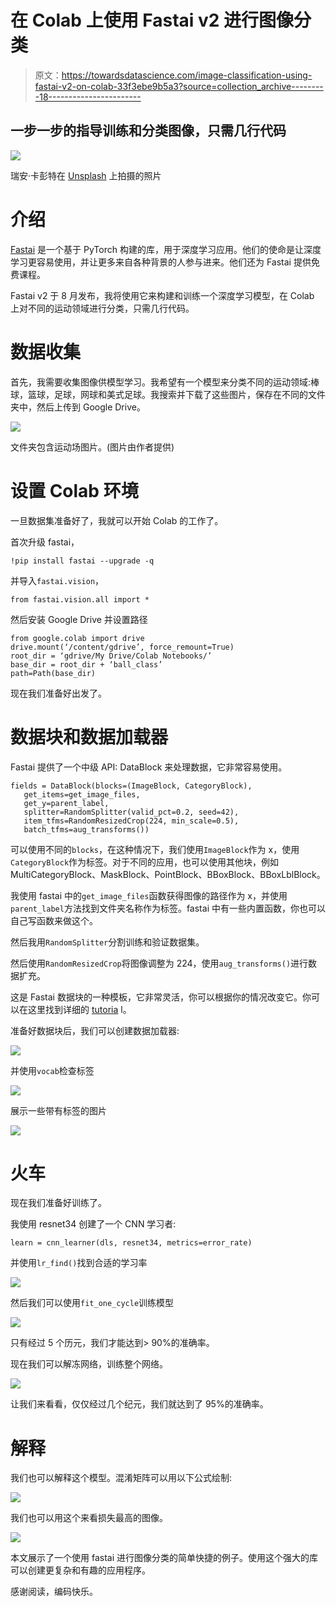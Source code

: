# 在 Colab 上使用 Fastai v2 进行图像分类

> 原文：<https://towardsdatascience.com/image-classification-using-fastai-v2-on-colab-33f3ebe9b5a3?source=collection_archive---------18----------------------->

## 一步一步的指导训练和分类图像，只需几行代码

![](img/d431837f12756acdec785d7451df3339.png)

瑞安·卡彭特在 [Unsplash](https://unsplash.com?utm_source=medium&utm_medium=referral) 上拍摄的照片

# 介绍

[Fastai](https://www.fast.ai/) 是一个基于 PyTorch 构建的库，用于深度学习应用。他们的使命是让深度学习更容易使用，并让更多来自各种背景的人参与进来。他们还为 Fastai 提供免费课程。

Fastai v2 于 8 月发布，我将使用它来构建和训练一个深度学习模型，在 Colab 上对不同的运动领域进行分类，只需几行代码。

# 数据收集

首先，我需要收集图像供模型学习。我希望有一个模型来分类不同的运动领域:棒球，篮球，足球，网球和美式足球。我搜索并下载了这些图片，保存在不同的文件夹中，然后上传到 Google Drive。

![](img/872cc86ce8b7d62ee0d6ab99ca8e5ee5.png)

文件夹包含运动场图片。(图片由作者提供)

# 设置 Colab 环境

一旦数据集准备好了，我就可以开始 Colab 的工作了。

首次升级 fastai，

```
!pip install fastai --upgrade -q
```

并导入`fastai.vision`，

```
from fastai.vision.all import *
```

然后安装 Google Drive 并设置路径

```
from google.colab import drive
drive.mount(‘/content/gdrive’, force_remount=True)
root_dir = ‘gdrive/My Drive/Colab Notebooks/’
base_dir = root_dir + ‘ball_class’
path=Path(base_dir)
```

现在我们准备好出发了。

# 数据块和数据加载器

Fastai 提供了一个中级 API: DataBlock 来处理数据，它非常容易使用。

```
fields = DataBlock(blocks=(ImageBlock, CategoryBlock),
   get_items=get_image_files,
   get_y=parent_label,
   splitter=RandomSplitter(valid_pct=0.2, seed=42),
   item_tfms=RandomResizedCrop(224, min_scale=0.5),
   batch_tfms=aug_transforms())
```

可以使用不同的`blocks`，在这种情况下，我们使用`ImageBlock`作为 x，使用`CategoryBlock`作为标签。对于不同的应用，也可以使用其他块，例如 MultiCategoryBlock、MaskBlock、PointBlock、BBoxBlock、BBoxLblBlock。

我使用 fastai 中的`get_image_files`函数获得图像的路径作为 x，并使用`parent_label`方法找到文件夹名称作为标签。fastai 中有一些内置函数，你也可以自己写函数来做这个。

然后我用`RandomSplitter`分割训练和验证数据集。

然后使用`RandomResizedCrop`将图像调整为 224，使用`aug_transforms()`进行数据扩充。

这是 Fastai 数据块的一种模板，它非常灵活，你可以根据你的情况改变它。你可以在这里找到详细的 [tutoria](https://docs.fast.ai/tutorial.datablock) l。

准备好数据块后，我们可以创建数据加载器:

![](img/082d3808e74538fb1186a29146dffde3.png)

并使用`vocab`检查标签

![](img/47b98f316d34b96a3617e32f48e8f083.png)

展示一些带有标签的图片

![](img/8f0331be472be70ce412f75e12bf41dc.png)

# 火车

现在我们准备好训练了。

我使用 resnet34 创建了一个 CNN 学习者:

```
learn = cnn_learner(dls, resnet34, metrics=error_rate)
```

并使用`lr_find()`找到合适的学习率

![](img/a09288e5d7a9fdd983f20f15dfb199bb.png)

然后我们可以使用`fit_one_cycle`训练模型

![](img/b110188aa63ba7797223de8019c92431.png)

只有经过 5 个历元，我们才能达到> 90%的准确率。

现在我们可以解冻网络，训练整个网络。

![](img/49f8d4648779ebadfa987c21697c81e6.png)

让我们来看看，仅仅经过几个纪元，我们就达到了 95%的准确率。

# 解释

我们也可以解释这个模型。混淆矩阵可以用以下公式绘制:

![](img/ad6a23002070f99e544926d40a1e4fcf.png)

我们也可以用这个来看损失最高的图像。

![](img/540c7a57c97589ebbb387b75293b5797.png)

本文展示了一个使用 fastai 进行图像分类的简单快捷的例子。使用这个强大的库可以创建更复杂和有趣的应用程序。

感谢阅读，编码快乐。